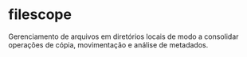 # filescope
Gerenciamento de arquivos em diretórios locais de modo a consolidar operações de cópia, movimentação e análise de metadados.
